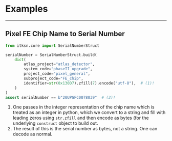 # Examples

---

## Pixel FE Chip Name to Serial Number

```py
from itksn.core import SerialNumberStruct

serialNumber = SerialNumberStruct.build(
    dict(
        atlas_project="atlas_detector",
        system_code="phaseII_upgrade",
        project_code="pixel_general",
        subproject_code="FE_chip",
        identifier=str(0x130D7).zfill(7).encode("utf-8"),  # (1)!
    )
)
assert serialNumber == b"20UPGFC0078039"  # (2)!
```

1. One passes in the integer representation of the chip name which is treated as
   an integer in python, which we convert to a string and fill with leading
   zeros using `str.zfill` and then encode as bytes (for the underlying
   `construct` object to build out.
2. The result of this is the serial number as bytes, not a string. One can
   decode as normal.

